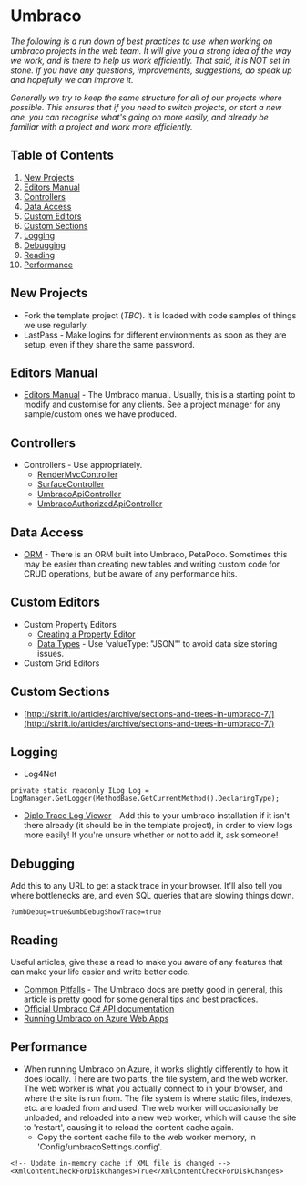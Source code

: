 # Umbraco

*The following is a run down of best practices to use when working on umbraco projects in the web team. It will give you a strong idea of the way we work, and is there to help us work efficiently. That said, it is NOT set in stone. If you have any questions, improvements, suggestions, do speak up and hopefully we can improve it.*

*Generally we try to keep the same structure for all of our projects where possible. This ensures that if you need to switch projects, or start a new one, you can recognise what's going on more easily, and already be familiar with a project and work more efficiently.*

## Table of Contents

1. [New Projects](#new-projects)
1. [Editors Manual](#editors-manual)
1. [Controllers](#controllers)
1. [Data Access](#data-access)
1. [Custom Editors](#custom-editors)
1. [Custom Sections](#custom-sections)
1. [Logging](#logging)
1. [Debugging](#debugging)
1. [Reading](#reading)
1. [Performance](#performance)

## New Projects

* Fork the template project (*TBC*). It is loaded with code samples of things we use regularly.
* LastPass - Make logins for different environments as soon as they are setup, even if they share the same password.

## Editors Manual

* [Editors Manual](https://our.umbraco.org/projects/website-utilities/umbraco-7-editors-manual/) - The Umbraco manual. Usually, this is a starting point to modify and customise for any clients. See a project manager for any sample/custom ones we have produced.

## Controllers

* Controllers - Use appropriately.
    * [RenderMvcController](https://our.umbraco.org/documentation/reference/routing/custom-controllers)
    * [SurfaceController](https://our.umbraco.org/documentation/reference/routing/surface-controllers)
    * [UmbracoApiController](https://our.umbraco.org/documentation/reference/routing/WebApi/)
    * [UmbracoAuthorizedApiController](https://our.umbraco.org/documentation/reference/routing/Authorized/)

## Data Access

* [ORM](http://www.toptensoftware.com/petapoco/) - There is an ORM built into Umbraco, PetaPoco. Sometimes this may be easier than creating new tables and writing custom code for CRUD operations, but be aware of any performance hits.

## Custom Editors

* Custom Property Editors
    * [Creating a Property Editor](https://our.umbraco.org/documentation/tutorials/Creating-a-Property-Editor/)
    * [Data Types](https://our.umbraco.org/forum/developers/extending-umbraco/46183-Creating-a-property-editor-in-Umbraco-7) - Use 'valueType: "JSON"' to avoid data size storing issues.
* Custom Grid Editors

## Custom Sections

* [http://skrift.io/articles/archive/sections-and-trees-in-umbraco-7/](http://skrift.io/articles/archive/sections-and-trees-in-umbraco-7/)

## Logging

* Log4Net

```
private static readonly ILog Log = LogManager.GetLogger(MethodBase.GetCurrentMethod().DeclaringType);
```

* [Diplo Trace Log Viewer](https://our.umbraco.org/projects/developer-tools/diplo-trace-log-viewer/) - Add this to your umbraco installation if it isn't there already (it should be in the template project), in order to view logs more easily! If you're unsure whether or not to add it, ask someone!

## Debugging

Add this to any URL to get a stack trace in your browser. It'll also tell you where bottlenecks are, and even SQL queries that are slowing things down.

```
?umbDebug=true&umbDebugShowTrace=true
```

## Reading

Useful articles, give these a read to make you aware of any features that can make your life easier and write better code.

* [Common Pitfalls](https://our.umbraco.org/documentation/Reference/Common-Pitfalls/) - The Umbraco docs are pretty good in general, this article is pretty good for some general tips and best practices.
* [Official Umbraco C# API documentation](https://our.umbraco.org/apidocs/csharp/)
* [Running Umbraco on Azure Web Apps](https://our.umbraco.org/documentation/Getting-Started/Setup/Server-Setup/azure-web-apps)

## Performance

* When running Umbraco on Azure, it works slightly differently to how it does locally. There are two parts, the file system, and the web worker. The web worker is what you actually connect to in your browser, and where the site is run from. The file system is where static files, indexes, etc. are loaded from and used. The web worker will occasionally be unloaded, and reloaded into a new web worker, which will cause the site to 'restart', causing it to reload the content cache again.
    * Copy the content cache file to the web worker memory, in 'Config/umbracoSettings.config'.
```
<!-- Update in-memory cache if XML file is changed -->
<XmlContentCheckForDiskChanges>True</XmlContentCheckForDiskChanges>
```
